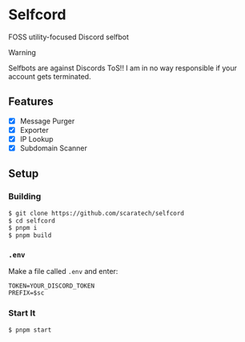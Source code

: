 # Selfcord
FOSS utility-focused Discord selfbot
> [!WARNING]
> Selfbots are against Discords ToS!! I am in no way responsible if your account gets terminated.

## Features
- [X] Message Purger
- [X] Exporter
- [X] IP Lookup
- [X] Subdomain Scanner

## Setup
### Building
```sh
$ git clone https://github.com/scaratech/selfcord
$ cd selfcord
$ pnpm i
$ pnpm build
```
### `.env`
Make a file called `.env` and enter:
```
TOKEN=YOUR_DISCORD_TOKEN
PREFIX=$sc
```
### Start It
```sh
$ pnpm start
```
